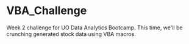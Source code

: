 # VBA_Challenge
Week 2 challenge for UO Data Analytics Bootcamp. This time, we'll be crunching generated stock data using VBA macros.
